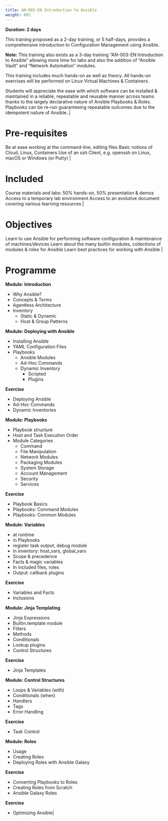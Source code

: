 ```yaml
---
title: AN-002-EN Introduction to Ansible
weight: 802
---
```

**Duration: 2 days**

This training proposed as a 2-day training, or 5 half-days, provides a comprehensive introduction to Configuration Management using Ansible.


**Note:** This training also exists as a 3-day training “AN-003-EN Introduction to Ansible” allowing more time for labs and also the addition of “Ansible Vault” and “Network Automation” modules.


This training includes much hands-on as well as theory.
All hands-on exercises will be performed on Linux Virtual Machines & Containers.


Students will appreciate the ease with which software can be installed & maintained in a reliable, repeatable and reusable manner across teams thanks to the largely declarative nature of Ansible Playbooks & Roles.   Playbooks can be re-run guaranteeing repeatable outcomes due to the idempotent nature of Ansible..|

# Pre-requisites

Be at ease working at the command-line, editing files
Basic notions of Cloud, Linux, Containers
Use of an ssh Client, e.g. openssh on Linux, macOS or Windows (or Putty)
|

# Included

Course materials and labs: 50% hands-on, 50% presentation & demos
Access to a temporary lab environment
Access to an evolutive document covering various learning resources
|

# Objectives

Learn to use Ansible for performing software configuration & maintenance of machines/devices
Learn about the many builtin modules, collections of modules & roles for Ansible
Learn best practices for working with Ansible
|


# Programme



**Module: Introduction**

- Why Ansible?
- Concepts & Terms
- Agentless Architecture
- Inventory
  - Static & Dynamic
  - Host & Group Patterns


**Module: Deploying with Ansible**

- Installing Ansible
- YAML Configuration Files
- Playbooks
  - Ansible Modules
  - Ad-Hoc Commands
  - Dynamic Inventory
    - Scripted
    - Plugins


**Exercise**

- Deploying Ansible
- Ad-Hoc Commands
- Dynamic Inventories


**Module: Playbooks**

- Playbook structure
- Host and Task Execution Order
- Module Categories
  - Command
  - File Manipulation
  - Network Modules
  - Packaging Modules
  - System Storage
  - Account Management
  - Security
  - Services


**Exercise**

- Playbook Basics
- Playbooks: Command Modules
- Playbooks: Common Modules


**Module: Variables**

- at runtime
- in Playbooks
- register task output, debug module
- in inventory: host_vars, global_vars
- Scope & precedence
- Facts & magic variables
- In included files, roles
- Output: callback plugins


**Exercise**

- Variables and Facts
- Inclusions


**Module: Jinja Templating**

- Jinja Expressions
- Builtin.template module
- Filters
- Methods
- Conditionals
- Lookup plugins
- Control Structures


**Exercise**

- Jinja Templates


**Module: Control Structures**

- Loops & Variables (with)
- Conditionals (when)
- Handlers
- Tags
- Error Handling


**Exercise**

- Task Control


**Module: Roles**

- Usage
- Creating Roles
- Deploying Roles with Ansible Galaxy


**Exercise**

- Converting Playbooks to Roles
- Creating Roles from Scratch
- Ansible Galaxy Roles


**Exercise**

- Optimizing Ansible|

